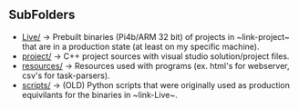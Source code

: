 ## SubFolders
 - [Live/](/Live/) -> Prebuilt binaries (Pi4b/ARM 32 bit) of projects in ~link-project~ that are in a production state (at least on my specific machine).
 - [project/](/project) -> C++ project sources with visual studio solution/project files.
 - [resources/](/resources) -> Resources used with programs (ex. html's for webserver, csv's for task-parsers).
 - [scripts/](/scripts) -> (OLD) Python scripts that were originally used as production equivilants for the binaries in ~link-Live~.

